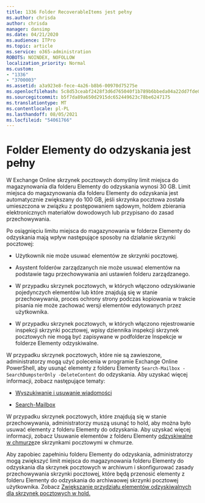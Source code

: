 ```yaml
---
title: 1336 Folder RecoverableItems jest pełny
ms.author: chrisda
author: chrisda
manager: dansimp
ms.date: 04/21/2020
ms.audience: ITPro
ms.topic: article
ms.service: o365-administration
ROBOTS: NOINDEX, NOFOLLOW
localization_priority: Normal
ms.custom:
- "1336"
- "3700003"
ms.assetid: a3a923e8-fece-4a26-b8b6-00970d75275e
ms.openlocfilehash: 5c8d53ceabf2428f3d6d765040f1b789b6bbeda04a22dd7fde0d2d728fd17d93
ms.sourcegitcommit: b5f7da89a650d2915dc652449623c78be6247175
ms.translationtype: MT
ms.contentlocale: pl-PL
ms.lasthandoff: 08/05/2021
ms.locfileid: "54061766"
---
```

# <a name="the-recoverable-items-folder-is-full"></a>Folder Elementy do odzyskania jest pełny

W Exchange Online skrzynek pocztowych domyślny limit miejsca do magazynowania dla folderu Elementy do odzyskania wynosi 30 GB. Limit miejsca do magazynowania dla folderu Elementy do odzyskania jest automatycznie zwiększany do 100 GB, jeśli skrzynka pocztowa została umieszczona w związku z postępowaniem sądowym, holdem zbierania elektronicznych materiałów dowodowych lub przypisano do zasad przechowywania.

Po osiągnięciu limitu miejsca do magazynowania w folderze Elementy do odzyskania mają wpływ następujące sposoby na działanie skrzynki pocztowej:

- Użytkownik nie może usuwać elementów ze skrzynki pocztowej.

- Asystent folderów zarządzanych nie może usuwać elementów na podstawie tagu przechowywania ani ustawień folderu zarządzanego.

- W przypadku skrzynek pocztowych, w których włączono odzyskiwanie pojedynczych elementów lub które znajdują się w stanie przechowywania, proces ochrony strony podczas kopiowania w trakcie pisania nie może zachować wersji elementów edytowanych przez użytkownika.

- W przypadku skrzynek pocztowych, w których włączono rejestrowanie inspekcji skrzynki pocztowej, wpisy dziennika inspekcji skrzynek pocztowych nie mogą być zapisywane w podfolderze Inspekcje w folderze Elementy odzyskiwalne.

W przypadku skrzynek pocztowych, które nie są zawieszone, administratorzy mogą użyć polecenia w programie Exchange Online PowerShell, aby usunąć elementy z folderu Elementy `Search-Mailbox -SearchDumpsterOnly -DeleteContent` do odzyskania. Aby uzyskać więcej informacji, zobacz następujące tematy:

- [Wyszukiwanie i usuwanie wiadomości](https://docs.microsoft.com/microsoft-365/compliance/search-for-and-delete-messagesadmin-help)

- [Search-Mailbox](https://docs.microsoft.com/powershell/module/exchange/mailboxes/Search-Mailbox)

W przypadku skrzynek pocztowych, które znajdują się w stanie przechowywania, administratorzy muszą usunąć to hold, aby można było usuwać elementy z folderu Elementy do odzyskania. Aby uzyskać więcej informacji, zobacz Usuwanie elementów z folderu Elementy [odzyskiwalne w chmurze](https://docs.microsoft.com/microsoft-365/compliance/delete-items-in-the-recoverable-items-folder-of-mailboxes-on-hold)ze skrzynkami pocztowymi w chmurze.

Aby zapobiec zapełniniu folderu Elementy do odzyskania, administratorzy mogą zwiększyć limit miejsca do magazynowania folderu Elementy do odzyskania dla skrzynek pocztowych w archiwum i skonfigurować zasady przechowywania skrzynki pocztowej, które będą przenosić elementy z folderu Elementy do odzyskania do archiwaowej skrzynki pocztowej użytkownika. Zobacz [Zwiększanie przydziału elementów odzyskiwalnych dla skrzynek pocztowych w hold.](https://docs.microsoft.com/microsoft-365/compliance/increase-the-recoverable-quota-for-mailboxes-on-hold)
